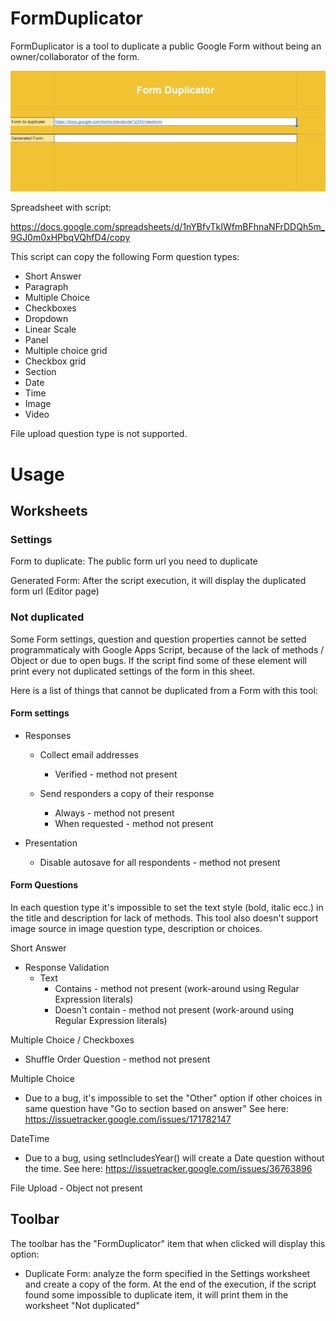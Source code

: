 # FormDuplicator
FormDuplicator is a tool to duplicate a public Google Form without being an owner/collaborator of the form.


![ScreenShot](formDuplicator.png)


Spreadsheet with script:

https://docs.google.com/spreadsheets/d/1nYBfvTkIWfmBFhnaNFrDDQh5m_9GJ0m0xHPbqVQhfD4/copy

This script can copy the following Form question types:

- Short Answer
- Paragraph
- Multiple Choice
- Checkboxes
- Dropdown
- Linear Scale
- Panel
- Multiple choice grid
- Checkbox grid
- Section
- Date
- Time
- Image
- Video


File upload question type is not supported.

# Usage

## Worksheets

### Settings

Form to duplicate: The public form url you need to duplicate

Generated Form: After the script execution, it will display the duplicated form url (Editor page)

### Not duplicated

Some Form settings, question and question properties cannot be setted programmaticaly with Google Apps Script, because of the lack of methods / Object or due to open bugs.
If the script find some of these element will print every not duplicated settings of the form in this sheet.

Here is a list of things that cannot be duplicated from a Form with this tool:

#### Form settings

- Responses
  - Collect email addresses
    - Verified - method not present
      
  - Send responders a copy of their response
      - Always - method not present
      - When requested - method not present

- Presentation
  - Disable autosave for all respondents - method not present


#### Form Questions

In each question type it's impossible to set the text style (bold, italic ecc.) in the title and description for lack of methods. This tool also doesn't support image source in image question type, description or choices.

Short Answer

- Response Validation
  - Text
    - Contains - method not present (work-around using Regular Expression literals)
    - Doesn't contain - method not present (work-around using Regular Expression literals)
 
Multiple Choice / Checkboxes

- Shuffle Order Question - method not present

Multiple Choice

- Due to a bug, it's impossible to set the "Other" option if other choices in same question have "Go to section based on answer"
  See here: https://issuetracker.google.com/issues/171782147

DateTime
 - Due to a bug, using setIncludesYear() will create a Date question without the time.
   See here: https://issuetracker.google.com/issues/36763896

    
File Upload - Object not present


## Toolbar

The toolbar has the "FormDuplicator" item that when clicked will display this option:
- Duplicate Form: analyze the form specified in the Settings worksheet and create a copy of the form. At the end of the execution, if the script found some impossible to duplicate item, it will print them in the worksheet "Not duplicated"
